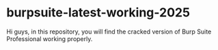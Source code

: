 # burpsuite-latest-working-2025
Hi guys, in this repository, you will find the cracked version of Burp Suite Professional working properly.
